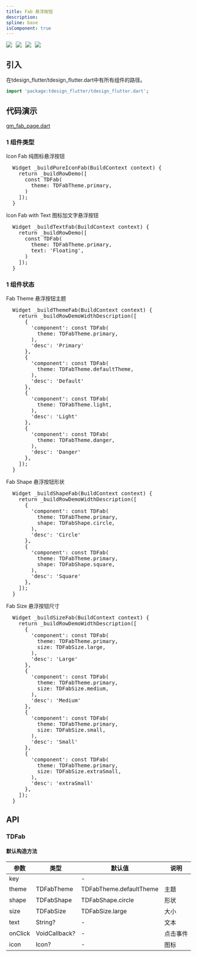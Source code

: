 ```yaml
---
title: Fab 悬浮按钮
description: 
spline: base
isComponent: true
---
```


<span class="coverages-badge" style="margin-right: 10px"><img src="https://img.shields.io/badge/coverages%3A%20lines-100%25-blue" /></span><span class="coverages-badge" style="margin-right: 10px"><img src="https://img.shields.io/badge/coverages%3A%20functions-100%25-blue" /></span><span class="coverages-badge" style="margin-right: 10px"><img src="https://img.shields.io/badge/coverages%3A%20statements-100%25-blue" /></span><span class="coverages-badge" style="margin-right: 10px"><img src="https://img.shields.io/badge/coverages%3A%20branches-83%25-blue" /></span>
## 引入

在tdesign_flutter/tdesign_flutter.dart中有所有组件的路径。

```dart
import 'package:tdesign_flutter/tdesign_flutter.dart';
```

## 代码演示

[gm_fab_page.dart](https://github.com/Tencent/tdesign-flutter/blob/main/tdesign-component/example/lib/page/gm_fab_page.dart)

### 1 组件类型

Icon Fab 纯图标悬浮按钮
            
<td-code-block panel="Dart">

  <pre slot="Dart" lang="javascript">
  Widget _buildPureIconFab(BuildContext context) {
    return _buildRowDemo([
      const TDFab(
        theme: TDFabTheme.primary,
      )
    ]);
  }</pre>

</td-code-block>
                                  

Icon Fab with Text 图标加文字悬浮按钮
            
<td-code-block panel="Dart">

  <pre slot="Dart" lang="javascript">
  Widget _buildTextFab(BuildContext context) {
    return _buildRowDemo([
      const TDFab(
        theme: TDFabTheme.primary,
        text: 'Floating',
      )
    ]);
  }</pre>

</td-code-block>
                                  
### 1 组件状态

Fab Theme 悬浮按钮主题
            
<td-code-block panel="Dart">

  <pre slot="Dart" lang="javascript">
  Widget _buildThemeFab(BuildContext context) {
    return _buildRowDemoWidthDescription([
      {
        'component': const TDFab(
          theme: TDFabTheme.primary,
        ),
        'desc': 'Primary'
      },
      {
        'component': const TDFab(
          theme: TDFabTheme.defaultTheme,
        ),
        'desc': 'Default'
      },
      {
        'component': const TDFab(
          theme: TDFabTheme.light,
        ),
        'desc': 'Light'
      },
      {
        'component': const TDFab(
          theme: TDFabTheme.danger,
        ),
        'desc': 'Danger'
      },
    ]);
  }</pre>

</td-code-block>
                                  

Fab Shape 悬浮按钮形状
            
<td-code-block panel="Dart">

  <pre slot="Dart" lang="javascript">
  Widget _buildShapeFab(BuildContext context) {
    return _buildRowDemoWidthDescription([
      {
        'component': const TDFab(
          theme: TDFabTheme.primary,
          shape: TDFabShape.circle,
        ),
        'desc': 'Circle'
      },
      {
        'component': const TDFab(
          theme: TDFabTheme.primary,
          shape: TDFabShape.square,
        ),
        'desc': 'Square'
      },
    ]);
  }</pre>

</td-code-block>
                                  

Fab Size 悬浮按钮尺寸
            
<td-code-block panel="Dart">

  <pre slot="Dart" lang="javascript">
  Widget _buildSizeFab(BuildContext context) {
    return _buildRowDemoWidthDescription([
      {
        'component': const TDFab(
          theme: TDFabTheme.primary,
          size: TDFabSize.large,
        ),
        'desc': 'Large'
      },
      {
        'component': const TDFab(
          theme: TDFabTheme.primary,
          size: TDFabSize.medium,
        ),
        'desc': 'Medium'
      },
      {
        'component': const TDFab(
          theme: TDFabTheme.primary,
          size: TDFabSize.small,
        ),
        'desc': 'Small'
      },
      {
        'component': const TDFab(
          theme: TDFabTheme.primary,
          size: TDFabSize.extraSmall,
        ),
        'desc': 'extraSmall'
      },
    ]);
  }</pre>

</td-code-block>
                                  


## API
### TDFab
#### 默认构造方法

| 参数 | 类型 | 默认值 | 说明 |
| --- | --- | --- | --- |
| key |  | - |  |
| theme | TDFabTheme | TDFabTheme.defaultTheme | 主题 |
| shape | TDFabShape | TDFabShape.circle | 形状 |
| size | TDFabSize | TDFabSize.large | 大小 |
| text | String? | - | 文本 |
| onClick | VoidCallback? | - | 点击事件 |
| icon | Icon? | - | 图标 |


  